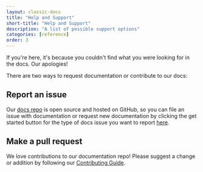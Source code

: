 ```yaml
---
layout: classic-docs
title: "Help and Support"
short-title: "Help and Support"
description: "A list of possible support options"
categories: [reference]
order: 3
---
```


If you're here, it's because you couldn't find what you were looking for in the docs. Our apologies!

There are two ways to request documentation or contribute to our docs:

## Report an issue

Our [docs repo](https://github.com/circleci/circleci-docs/) is open source and hosted on GitHub, so you can file an issue with documentation or request new documentation by clicking the get started button for the type of docs issue you want to report [here](https://github.com/circleci/circleci-docs/issues/new/choose).

## Make a pull request

We love contributions to our documentation repo! Please suggest a change or addition by following our [Contributing Guide](https://github.com/circleci/circleci-docs/blob/master/docs/CONTRIBUTING.md#pull-requests).

